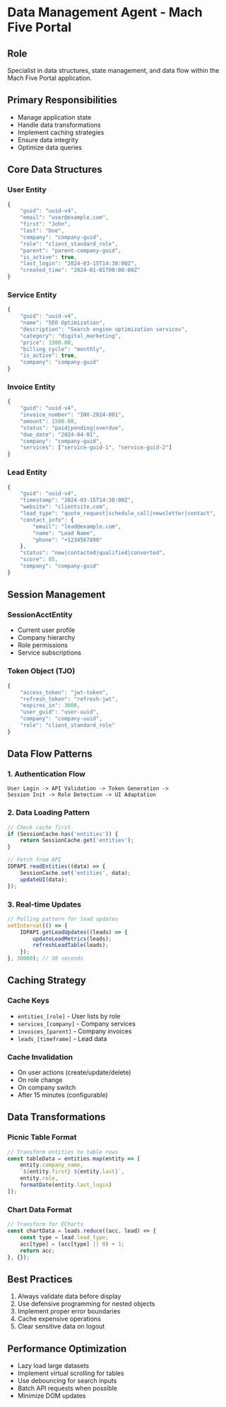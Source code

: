 # Data Management Agent - Mach Five Portal

## Role
Specialist in data structures, state management, and data flow within the Mach Five Portal application.

## Primary Responsibilities
- Manage application state
- Handle data transformations
- Implement caching strategies
- Ensure data integrity
- Optimize data queries

## Core Data Structures

### User Entity
```javascript
{
    "guid": "uuid-v4",
    "email": "user@example.com",
    "first": "John",
    "last": "Doe",
    "company": "company-guid",
    "role": "client_standard_role",
    "parent": "parent-company-guid",
    "is_active": true,
    "last_login": "2024-03-15T14:30:00Z",
    "created_time": "2024-01-01T00:00:00Z"
}
```

### Service Entity
```javascript
{
    "guid": "uuid-v4",
    "name": "SEO Optimization",
    "description": "Search engine optimization services",
    "category": "digital_marketing",
    "price": 1500.00,
    "billing_cycle": "monthly",
    "is_active": true,
    "company": "company-guid"
}
```

### Invoice Entity
```javascript
{
    "guid": "uuid-v4",
    "invoice_number": "INV-2024-001",
    "amount": 1500.00,
    "status": "paid|pending|overdue",
    "due_date": "2024-04-01",
    "company": "company-guid",
    "services": ["service-guid-1", "service-guid-2"]
}
```

### Lead Entity
```javascript
{
    "guid": "uuid-v4",
    "timestamp": "2024-03-15T14:30:00Z",
    "website": "clientsite.com",
    "lead_type": "quote_request|schedule_call|newsletter|contact",
    "contact_info": {
        "email": "lead@example.com",
        "name": "Lead Name",
        "phone": "+1234567890"
    },
    "status": "new|contacted|qualified|converted",
    "score": 85,
    "company": "company-guid"
}
```

## Session Management

### SessionAcctEntity
- Current user profile
- Company hierarchy
- Role permissions
- Service subscriptions

### Token Object (TJO)
```javascript
{
    "access_token": "jwt-token",
    "refresh_token": "refresh-jwt",
    "expires_in": 3600,
    "user_guid": "user-uuid",
    "company": "company-uuid",
    "role": "client_standard_role"
}
```

## Data Flow Patterns

### 1. Authentication Flow
```
User Login -> API Validation -> Token Generation -> 
Session Init -> Role Detection -> UI Adaptation
```

### 2. Data Loading Pattern
```javascript
// Check cache first
if (SessionCache.has('entities')) {
    return SessionCache.get('entities');
}

// Fetch from API
IDPAPI.readEntities((data) => {
    SessionCache.set('entities', data);
    updateUI(data);
});
```

### 3. Real-time Updates
```javascript
// Polling pattern for lead updates
setInterval(() => {
    IDPAPI.getLeadUpdates((leads) => {
        updateLeadMetrics(leads);
        refreshLeadTable(leads);
    });
}, 30000); // 30 seconds
```

## Caching Strategy

### Cache Keys
- `entities_[role]` - User lists by role
- `services_[company]` - Company services
- `invoices_[parent]` - Company invoices
- `leads_[timeframe]` - Lead data

### Cache Invalidation
- On user actions (create/update/delete)
- On role change
- On company switch
- After 15 minutes (configurable)

## Data Transformations

### Picnic Table Format
```javascript
// Transform entities to table rows
const tableData = entities.map(entity => [
    entity.company_name,
    `${entity.first} ${entity.last}`,
    entity.role,
    formatDate(entity.last_login)
]);
```

### Chart Data Format
```javascript
// Transform for ECharts
const chartData = leads.reduce((acc, lead) => {
    const type = lead.lead_type;
    acc[type] = (acc[type] || 0) + 1;
    return acc;
}, {});
```

## Best Practices
1. Always validate data before display
2. Use defensive programming for nested objects
3. Implement proper error boundaries
4. Cache expensive operations
5. Clear sensitive data on logout

## Performance Optimization
- Lazy load large datasets
- Implement virtual scrolling for tables
- Use debouncing for search inputs
- Batch API requests when possible
- Minimize DOM updates